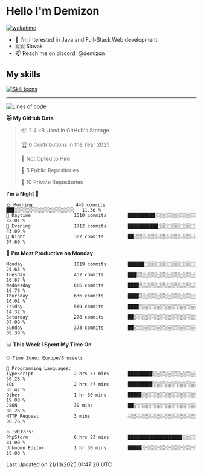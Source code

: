 # Hello I'm Demizon
[![wakatime](https://wakatime.com/badge/user/6ad1949f-d6d7-44f9-9eee-c35e54cc499b.svg)](https://wakatime.com/@6ad1949f-d6d7-44f9-9eee-c35e54cc499b)
- 👀 I’m interested in Java and Full-Stack Web development
- 🇸🇰 Slovak
- 📫 Reach me on discord: @demizon

## My skills
[![Skill icons](https://skillicons.dev/icons?i=java,js,ts,html,css,react,nextjs,tailwind,supabase,py,git,docker,linux,mysql,postgres,mongo&theme=dark)](https://github.com/Demizon3433)

---

<!--START_SECTION:waka-->
![Lines of code](https://img.shields.io/badge/From%20Hello%20World%20I%27ve%20Written-1.4%20million%20lines%20of%20code-blue)

**🐱 My GitHub Data** 

> 📦 2.4 kB Used in GitHub's Storage 
 > 
> 🏆 0 Contributions in the Year 2025
 > 
> 🚫 Not Opted to Hire
 > 
> 📜 5 Public Repositories 
 > 
> 🔑 10 Private Repositories 
 > 
**I'm a Night 🦉** 

```text
🌞 Morning                449 commits         ███░░░░░░░░░░░░░░░░░░░░░░   11.30 % 
🌆 Daytime                1510 commits        ██████████░░░░░░░░░░░░░░░   38.01 % 
🌃 Evening                1712 commits        ███████████░░░░░░░░░░░░░░   43.09 % 
🌙 Night                  302 commits         ██░░░░░░░░░░░░░░░░░░░░░░░   07.60 % 
```
📅 **I'm Most Productive on Monday** 

```text
Monday                   1019 commits        ██████░░░░░░░░░░░░░░░░░░░   25.65 % 
Tuesday                  432 commits         ███░░░░░░░░░░░░░░░░░░░░░░   10.87 % 
Wednesday                666 commits         ████░░░░░░░░░░░░░░░░░░░░░   16.76 % 
Thursday                 636 commits         ████░░░░░░░░░░░░░░░░░░░░░   16.01 % 
Friday                   569 commits         ████░░░░░░░░░░░░░░░░░░░░░   14.32 % 
Saturday                 278 commits         ██░░░░░░░░░░░░░░░░░░░░░░░   07.00 % 
Sunday                   373 commits         ██░░░░░░░░░░░░░░░░░░░░░░░   09.39 % 
```


📊 **This Week I Spent My Time On** 

```text
🕑︎ Time Zone: Europe/Brussels

💬 Programming Languages: 
TypeScript               2 hrs 51 mins       █████████░░░░░░░░░░░░░░░░   36.28 % 
SQL                      2 hrs 47 mins       █████████░░░░░░░░░░░░░░░░   35.42 % 
Other                    1 hr 30 mins        █████░░░░░░░░░░░░░░░░░░░░   19.00 % 
JSON                     39 mins             ██░░░░░░░░░░░░░░░░░░░░░░░   08.26 % 
HTTP Request             3 mins              ░░░░░░░░░░░░░░░░░░░░░░░░░   00.76 % 

🔥 Editors: 
PhpStorm                 6 hrs 23 mins       ████████████████████░░░░░   81.00 % 
Unknown Editor           1 hr 30 mins        █████░░░░░░░░░░░░░░░░░░░░   19.00 % 
```


 Last Updated on 21/10/2025 01:47:20 UTC
<!--END_SECTION:waka-->

